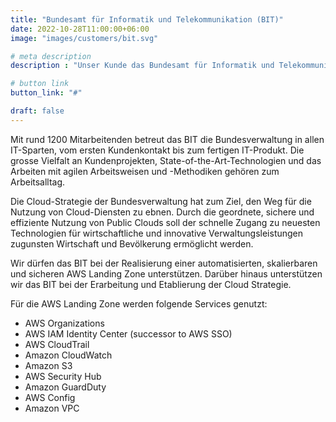 ```yaml
---
title: "Bundesamt für Informatik und Telekommunikation (BIT)"
date: 2022-10-28T11:00:00+06:00
image: "images/customers/bit.svg"

# meta description
description : "Unser Kunde das Bundesamt für Informatik und Telekommunikation (BIT) betreut die Bundesverwaltung in allen IT-Sparten."

# button link
button_link: "#"

draft: false
---
```

Mit rund 1200 Mitarbeitenden betreut das BIT die Bundesverwaltung in allen IT-Sparten, vom ersten Kundenkontakt bis zum fertigen IT-Produkt.
Die grosse Vielfalt an Kundenprojekten, State-of-the-Art-Technologien und das Arbeiten mit agilen Arbeitsweisen und -Methodiken gehören zum Arbeitsalltag.

<!-- Das Bundesamt für Informatik und Telekommunikation (BIT) ist einer der internen IKT-Leistungserbringer der Bundesverwaltung. 
Es unterstützt die Verwaltung mittels Informatik, wirtschaftliche, sichere, benutzer- und bürgerfreundliche Lösungen zu entwickeln und einzusetzen. -->

Die Cloud-Strategie der Bundesverwaltung hat zum Ziel, den Weg für die Nutzung von Cloud-Diensten zu ebnen. 
Durch die geordnete, sichere und effiziente Nutzung von Public Clouds soll der schnelle Zugang zu neuesten Technologien für wirtschaftliche und innovative Verwaltungsleistungen zugunsten Wirtschaft und Bevölkerung ermöglicht werden.

Wir dürfen das BIT bei der Realisierung einer automatisierten, skalierbaren und sicheren AWS Landing Zone unterstützen.
Darüber hinaus unterstützen wir das BIT bei der Erarbeitung und Etablierung der Cloud Strategie.
<br>

Für die AWS Landing Zone werden folgende Services genutzt: 
* AWS Organizations
* AWS IAM Identity Center (successor to AWS SSO)
* AWS CloudTrail
* Amazon CloudWatch
* Amazon S3
* AWS Security Hub
* Amazon GuardDuty
* AWS Config
* Amazon VPC
